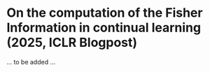 # On the computation of the Fisher Information in continual learning (2025, ICLR Blogpost)

... to be added ...

